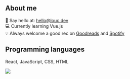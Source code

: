 ## About me

👋 Say hello at: hello@louc.dev <br />
💻 Currently learning Vue.js  <br />
💡 Always welcome a good rec on <a href="https://www.goodreads.com/user/show/8620918-louise" target="_blank">Goodreads</a> and <a href="https://open.spotify.com/user/chingheirocks" target="_blank">Spotify</a>

## Programming languages

React, JavaScript, CSS, HTML 

<img src="https://www.codewars.com/users/louisecchan/badges/micro?theme=light">
